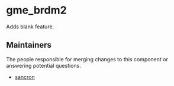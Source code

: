 gme_brdm2
===================

Adds blank feature.


## Maintainers

The people responsible for merging changes to this component or answering potential questions.

- [sancron](https://github.com/sancron)
